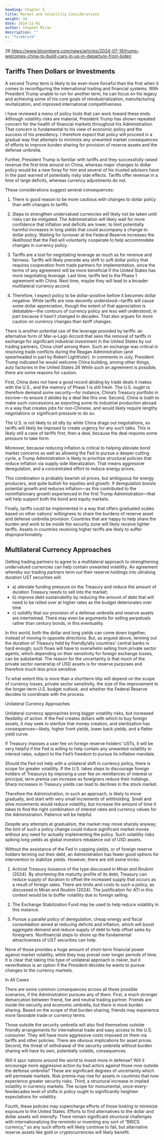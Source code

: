```yaml
---
heading: Chapter 5
title: Market and Volatility Considerations
weight: 34
date: 2024-11-01
author: Stephen Miran
description: ""
c: "firebrick"
---
```



26 https://www.bloomberg.com/news/articles/2024-07-19/trump-welcomes-china-to-build-cars-in-us-in-departure-from-biden


## Tariffs Then Dollars or Investments

A second Trump term is likely to be even more forceful than the first when it comes to reconfiguring the international
trading and financial systems. With President Trump unable to run for another term, he can focus on his legacy and
achieving some of his core goals of reindustrialization, manufacturing revitalization, and improved international
competitiveness.

I have reviewed a menu of policy tools that can work toward these ends.
Although volatility risks are material, President Trump has shown repeated concern for the health of financial markets
throughout his Administration. That concern is fundamental to his view of economic policy and the success of his
presidency. I therefore expect that policy will proceed in a gradual way that attempts to minimize any unwanted
market consequences of efforts to improve burden sharing for provision of reserve assets and the defense umbrella.

Further, President Trump is familiar with tariffs and they successfully raised revenue the first time around on China,
whereas major changes to dollar policy would be a new foray for him and several of his trusted advisors have in
the past warned of potentially risky side effects. Tariffs offer revenue in a time of large deficits, whereas currency
adjustments do not.

These considerations suggest several consequences:

1) There is good reason to be more cautious with changes to dollar policy than with changes to tariffs.

2) Steps to strengthen undervalued currencies will likely not be taken until risks can be mitigated. The Administration will likely wait for more confidence that inflation and deficits are lower, to limit potentially harmful increases in long yields that could accompany a change to dollar policy. Waiting for turnover at
the Federal Reserve increases the likelihood that the Fed will voluntarily cooperate to help accommodate
changes in currency policy.

3) Tariffs are a tool for negotiating leverage as much as for revenue and fairness. Tariffs will likely precede any
shift to soft dollar policy that requires cooperation from trade partners for implementation, since the terms
of any agreement will be more beneficial if the United States has more negotiating leverage. Last time,
tariffs led to the Phase 1 agreement with China. Next time, maybe they will lead to a broader multilateral
currency accord.

4) Therefore, I expect policy to be dollar-positive before it becomes dollar negative.
While tariffs are now decently understood—tariffs will cause some dollar appreciation, though the extent of that
appreciation is debatable—the contours of currency policy are less well understood, in part because it hasn’t
changed in decades. That also argues for more caution on currency changes than tariff changes.

There is another potential use of the leverage provided by tariffs: an alternative form of Mar-a-Lago Accord that sees
the removal of tariffs in exchange for significant industrial investment in the United States by our trading partners,
China chief among them. Such an exchange was critical in resolving trade conflicts during the Reagan Administration
(and spearheaded in part by Robert Lighthizer). In comments in July, President Trump indicated he would welcome
China building, among other things, auto factories in the United States.26 While such an agreement is possible, there
are some reasons for caution.

First, China does not have a good record abiding by trade deals it makes with the
U.S., and the memory of Phase 1 is still fresh. The U.S. ougbt to therefore demand some security—for instance, China’s
Treasury portfolio in escrow—to ensure it abides by a deal like this one. Second, China is loath to make such concessions as exporting some its industrial production abroad in a way that creates jobs for non-Chinese, and would likely require lengthy negotiations or significant pressure to do so.

The U.S. is not likely to sit idly by while China drags out negotiations, so tariffs will likely be imposed to create urgency for any such talks. This is likely still a case of tariffs first, then a deal, because the deal requires some pressure to take form.

Moreover, because reducing inflation is critical to helping alleviate bond market concerns as well as allowing the Fed
to pursue a deeper cutting cycle, a Trump Administration is likely to prioritize structural policies that reduce inflation via supply side liberalization. That means aggressive deregulation, and a concentrated effort to reduce energy prices.

This combination is probably bearish oil prices, but ambiguous for energy producers, and quite bullish for equities
and growth. If deregulation boosts potential growth and reduces inflation—as this contributed to the noninflationary
growth experienced in the first Trump Administration—that will help support both the bond and equity markets.


Finally, tariffs could be implemented in a way that offers graduated scales based on other nations’ willingness to
share the burdens of reserve asset and defense umbrella provision. Countries that are happy to help share the
burden and work to be inside the security zone will likely receive lighter tariffs. Assets in countries receiving higher tariffs are likely to suffer disproportionately.


## Multilateral Currency Approaches

Getting trading partners to agree to a multilateral approach to strengthening undervalued currencies can help
contain unwanted volatility. An agreement whereby our trading partners term out their reserve holdings into ultralong duration UST securities will:

- a) alleviate funding pressure on the Treasury and reduce the amount of duration Treasury needs to sell into the market; 
- b) improve debt sustainability by reducing the amount of debt that will need to be rolled over at higher rates as the budget deteriorates over time
- c) solidify that our provision of a defense umbrella and reserve assets are intertwined. There may even be arguments for selling perpetuals rather than century bonds, in this eventuality.


In this world, both the dollar and long yields can come down together, instead of moving in opposite directions. But,
as argued above, terming out the duration of Treasury held by friendly/ally countries’ central banks is hard enough;
such flows will have to overwhelm selling from private sector agents, which depending on their sensitivity for foreign
exchange losses, can be substantial. The reason for the uncertainty is that much of the private sector ownership of
USD assets is for reserve purposes and therefore much less price sensitive.

To what extent this is more than a shortterm blip will depend on the scope of currency losses, private sector sensitivity, the size of the improvement to the longer-term U.S. budget outlook, and whether the Federal Reserve decides to coordinate with the process.

Unilateral Currency Approaches

Unilateral currency approaches bring bigger volatility risks, but increased flexibility of action. If the Fed creates
dollars with which to buy foreign assets, it may seek to sterilize that money creation, and sterilization has
consequences—likely, higher front yields, lower back yields, and a flatter yield curve. 

If Treasury imposes a user fee
on foreign reserve holders’ USTs, it will be very helpful if the Fed is willing to help contain any unwanted volatility in interest rates, subject to the Fed’s freedom to pursue its inflation mandate.

Should the Fed not help with a unilateral shift in currency policy, there is scope for greater volatility. If the U.S. takes steps to discourage foreign holders of Treasurys by imposing a user fee on remittances of interest or principal, term premia can increase as foreigners reduce their holdings. Sharp increases in Treasury yields can lead to declines in the stock market.

Therefore the Administration, in such an approach, is likely to move gradually, and start with very small increments of withholding. Small and slow movements would reduce volatility, but increase the amount of time it takes to find the right combination of interest rates and currency values for the Administration. Patience will be helpful.

Despite any attempts at gradualism, the market may move sharply anyway; the hint of such a policy change could
induce significant market moves without any need for actually implementing the policy. Such volatility risks spiking long yields as global investors rebalance out of USD assets. 

Without the assistance of the Fed in capping yields,
or of foreign reserve holders terming out their debt, an Administration has fewer good options for intervention to
stabilize yields. However, there are still some tricks:

1) Activist Treasury Issuance of the type discussed in Miran and Roubini (2024). By shortening the maturity
profile of its debt, Treasury can reduce supply of duration to offset the increased supply that occurs as a
result of foreign sales. There are limits and costs to such a policy, as discussed in Miran and Roubini (2024).
The justification for ATI in this context would be to buffer volatility due to foreign selling.

2) The Exchange Stabilization Fund may be used to help reduce volatility in this instance.

3) Pursue a parallel policy of deregulation, cheap energy and fiscal consolidation aimed at reducing deficits and
inflation, which will boost aggregate demand and reduce supply of debt to help offset sales by foreigners.
Nonfinancial steps to shore up the fundamental attractiveness of UST securities can help.

None of those provides a huge amount of short-term financial power against market volatility, while they may prevail
over longer periods of time. It is clear that taking this type of unilateral approach is riskier, but it nevertheless is an option if the President decides he wants to pursue changes to the currency markets.

In All Cases

There are some common consequences across all these possible scenarios, if the Administration pursues any of them.
First, a much stronger demarcation between friend, foe and neutral trading partner. Friends are inside the security
and economic umbrella, but there is more burden sharing. Based on the scope of that burden sharing, friends
may experience more favorable trade or currency terms. 

Those outside the security umbrella will also find themselves
outside friendly arrangements for international trade and easy access to the U.S. consumer. They will have more
aggressive costs imposed on them via tariffs and other policies. There are obvious implications for asset prices.
Second, the threat of withdrawal of the security umbrella without burden sharing will have its own, potentially volatile, consequences.

Will it spur nations around the world to invest more in defense? Will it encourage more aggressive
action by bad actors against those now outside the defense umbrella? These are significant degrees of uncertainty
which will permeate markets. Risk premia may rise for assets in countries that now experience greater security risks.
Third, a structural increase in implied volatility in currency markets. The scope for monumental, once-every-fewdecades level of shifts in policy ought to significantly heighten expectations for volatility.

Fourth, these policies may supercharge efforts of those looking to minimize exposure to the United States. Efforts
to find alternatives to the dollar and dollar assets will intensify. There remain significant structural challenges with internationalizing the renminbi or inventing any sort of “BRICS currency,” so any such efforts will likely continue to fail, but alternative reserve assets like gold or cryptocurrencies will likely benefit. 
